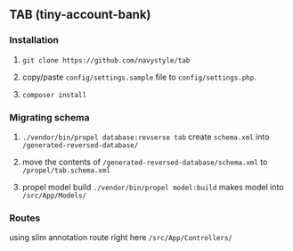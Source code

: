 ## TAB (tiny-account-bank)

### Installation

1. `git clone https://github.com/navystyle/tab`

2. copy/paste `config/settings.sample` file to `config/settings.php`.

3. `composer install`
 
### Migrating schema
1. `./vendor/bin/propel database:revserse tab` create `schema.xml` into `/generated-reversed-database/`

2. move the contents of `/generated-reversed-database/schema.xml` to `/propel/tab.schema.xml`

3. propel model build `./vendor/bin/propel model:build` makes model into `/src/App/Models/`

### Routes
using slim annotation route right here `/src/App/Controllers/`
